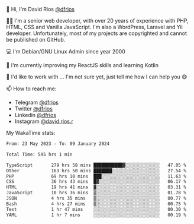 👋 Hi, I'm David Rios [@dfrios](https://github.com/dfrios)

👨‍💻 I'm a senior web developer, with over 20 years of experience with PHP, HTML, CSS and Vanilla JavaScript. I'm also a WordPress, Laravel and Yii developer. Unfortunately, most of my projects are copyrighted and cannot be published on GitHub.

💻 I'm Debian/GNU Linux Admin since year 2000

🌱 I'm currently improving my ReactJS skills and learning Kotlin

💞️ I'd like to work with ... I'm not sure yet, just tell me how I can help you 😅


📫 How to reach me:
* Telegram [@dfrios](https://t.me/dfrios)
* Twitter [@dfrios](https://twitter.com/dfrios)
* Linkedin [@dfrios](https://linkedin.com/in/dfrios)
* Instagram [@david.rios.r](https://instagram.com/david.rios.r)



My WakaTime stats:
<!--START_SECTION:waka-->

```txt
From: 23 May 2023 - To: 09 January 2024

Total Time: 595 hrs 1 min

TypeScript       279 hrs 58 mins ███████████▓░░░░░░░░░░░░░   47.05 %
Other            163 hrs 50 mins ███████░░░░░░░░░░░░░░░░░░   27.54 %
PHP              69 hrs 10 mins  ███░░░░░░░░░░░░░░░░░░░░░░   11.63 %
CSS              36 hrs 43 mins  █▓░░░░░░░░░░░░░░░░░░░░░░░   06.17 %
HTML             19 hrs 41 mins  ▓░░░░░░░░░░░░░░░░░░░░░░░░   03.31 %
JavaScript       10 hrs 36 mins  ▒░░░░░░░░░░░░░░░░░░░░░░░░   01.78 %
JSON             4 hrs 35 mins   ▒░░░░░░░░░░░░░░░░░░░░░░░░   00.77 %
Bash             4 hrs 27 mins   ▒░░░░░░░░░░░░░░░░░░░░░░░░   00.75 %
Text             1 hr 47 mins    ░░░░░░░░░░░░░░░░░░░░░░░░░   00.30 %
YAML             1 hr 7 mins     ░░░░░░░░░░░░░░░░░░░░░░░░░   00.19 %
```

<!--END_SECTION:waka-->
